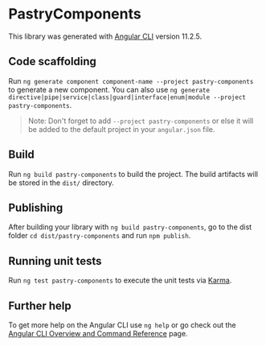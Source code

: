 # PastryComponents

This library was generated with [Angular CLI](https://github.com/angular/angular-cli) version 11.2.5.

## Code scaffolding

Run `ng generate component component-name --project pastry-components` to generate a new component. You can also use `ng generate directive|pipe|service|class|guard|interface|enum|module --project pastry-components`.
> Note: Don't forget to add `--project pastry-components` or else it will be added to the default project in your `angular.json` file. 

## Build

Run `ng build pastry-components` to build the project. The build artifacts will be stored in the `dist/` directory.

## Publishing

After building your library with `ng build pastry-components`, go to the dist folder `cd dist/pastry-components` and run `npm publish`.

## Running unit tests

Run `ng test pastry-components` to execute the unit tests via [Karma](https://karma-runner.github.io).

## Further help

To get more help on the Angular CLI use `ng help` or go check out the [Angular CLI Overview and Command Reference](https://angular.io/cli) page.
